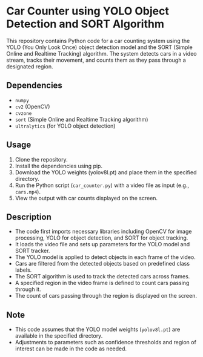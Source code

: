 # Car Counter using YOLO Object Detection and SORT Algorithm

This repository contains Python code for a car counting system using the YOLO (You Only Look Once) object detection model and the SORT (Simple Online and Realtime Tracking) algorithm. The system detects cars in a video stream, tracks their movement, and counts them as they pass through a designated region.

## Dependencies
- `numpy`
- `cv2` (OpenCV)
- `cvzone`
- `sort` (Simple Online and Realtime Tracking algorithm)
- `ultralytics` (for YOLO object detection)

## Usage
1. Clone the repository.
2. Install the dependencies using pip.
3. Download the YOLO weights (yolov8l.pt) and place them in the specified directory.
4. Run the Python script (`car_counter.py`) with a video file as input (e.g., `cars.mp4`).
5. View the output with car counts displayed on the screen.

## Description
- The code first imports necessary libraries including OpenCV for image processing, YOLO for object detection, and SORT for object tracking.
- It loads the video file and sets up parameters for the YOLO model and SORT tracker.
- The YOLO model is applied to detect objects in each frame of the video.
- Cars are filtered from the detected objects based on predefined class labels.
- The SORT algorithm is used to track the detected cars across frames.
- A specified region in the video frame is defined to count cars passing through it.
- The count of cars passing through the region is displayed on the screen.

## Note
- This code assumes that the YOLO model weights (`yolov8l.pt`) are available in the specified directory.
- Adjustments to parameters such as confidence thresholds and region of interest can be made in the code as needed.
